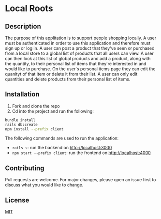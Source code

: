 # Local Roots

## Description

The purpose of this applitation is to support people shopping locally. A user must be authenticated in order to use this application and therefore must sign up or log in. A user can post a product that they've seen or purchased from a local store to a global list of products that all users can view. A user can then look at this list of global products and add a product, along with the quantity, to their personal list of items that they're interested in and would like to purchase. On the user's personal items page they can edit the quanityt of that item or delete it from their list. A user can only edit quantities and delete products from their personal list of items. 

## Installation

1. Fork and clone the repo
2. Cd into the project and run the following:

```sh
bundle install
rails db:create
npm install --prefix client
```

The following commands are used to run the application:

- `rails s`: run the backend on [http://localhost:3000](http://localhost:3000)
- `npm start --prefix client`: run the frontend on
  [http://localhost:4000](http://localhost:4000)

## Contributing
Pull requests are welcome. For major changes, please open an issue first to discuss what you would like to change.

## License
[MIT](https://choosealicense.com/licenses/mit/)

